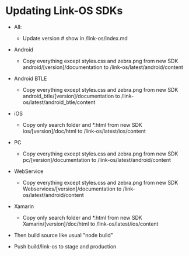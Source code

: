 # Updating Link-OS SDKs

* All:
	* Update version # show in /link-os/index.md
* Android
	* Copy everything except styles.css and zebra.png from new SDK android/[version]/documentation to /link-os/latest/android/content
* Android BTLE
	* Copy everything except styles.css and zebra.png from new SDK android_btle/[version]/documentation to /link-os/latest/android_btle/content
* iOS
	* Copy only search folder and *.html from new SDK ios/[version]/doc/html to /link-os/latest/ios/content
* PC
	* Copy everything except styles.css and zebra.png from new SDK pc/[version]/documentation to /link-os/latest/android/content
* WebService
	* Copy everything except styles.css and zebra.png from new SDK Webservices/[version]/documentation to /link-os/latest/android/content
* Xamarin
	* Copy only search folder and *.html from new SDK Xamarin/[version]/doc/html to /link-os/latest/ios/content

* Then build source like usual "node build"
* Push build/link-os to stage and production